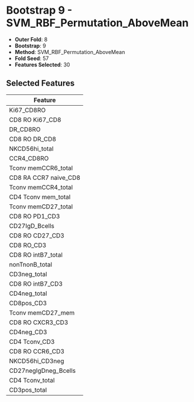 # Bootstrap 9 - SVM_RBF_Permutation_AboveMean

- **Outer Fold**: 8
- **Bootstrap**: 9
- **Method**: SVM_RBF_Permutation_AboveMean
- **Fold Seed**: 57
- **Features Selected**: 30

## Selected Features

| Feature |
|---------|
| Ki67_CD8RO |
| CD8 RO Ki67_CD8 |
| DR_CD8RO |
| CD8 RO DR_CD8 |
| NKCD56hi_total |
| CCR4_CD8RO |
| Tconv memCCR6_total |
| CD8 RA CCR7 naive_CD8 |
| Tconv memCCR4_total |
| CD4 Tconv mem_total |
| Tconv memCD27_total |
| CD8 RO PD1_CD3 |
| CD27IgD_Bcells |
| CD8 RO CD27_CD3 |
| CD8 RO_CD3 |
| CD8 RO intB7_total |
| nonTnonB_total |
| CD3neg_total |
| CD8 RO intB7_CD3 |
| CD4neg_total |
| CD8pos_CD3 |
| Tconv memCD27_mem |
| CD8 RO CXCR3_CD3 |
| CD4neg_CD3 |
| CD4 Tconv_CD3 |
| CD8 RO CCR6_CD3 |
| NKCD56hi_CD3neg |
| CD27negIgDneg_Bcells |
| CD4 Tconv_total |
| CD3pos_total |
